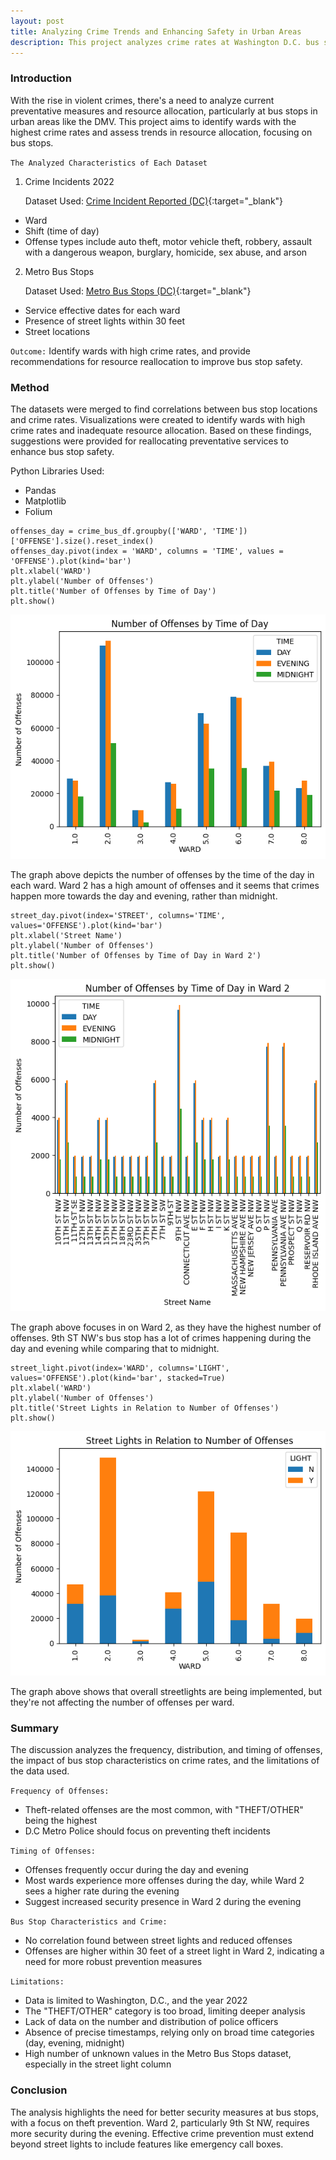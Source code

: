 ```yaml
---
layout: post
title: Analyzing Crime Trends and Enhancing Safety in Urban Areas
description: This project analyzes crime rates at Washington D.C. bus stops to enhance rider safety
---
```


### Introduction ###

With the rise in violent crimes, there's a need to analyze current preventative measures and resource allocation, particularly at bus stops in urban areas like the DMV. This project aims to identify wards with the highest crime rates and assess trends in resource allocation, focusing on bus stops.

`The Analyzed Characteristics of Each Dataset`
1. Crime Incidents 2022

      Dataset Used: [Crime Incident Reported (DC)](https://opendata.dc.gov/datasets/DCGIS::crime-incidents-in-2022/about){:target="_blank"}

* Ward
* Shift (time of day)
* Offense types include auto theft, motor vehicle theft, robbery, assault with a dangerous weapon, burglary, homicide, sex abuse, and arson

2. Metro Bus Stops
   
      Dataset Used: [Metro Bus Stops (DC)](https://opendata.dc.gov/datasets/DCGIS::metro-bus-stops/explore){:target="_blank"}
   
* Service effective dates for each ward
* Presence of street lights within 30 feet
* Street locations

`Outcome:` Identify wards with high crime rates, and provide recommendations for resource reallocation to improve bus stop safety.

### Method ###

The datasets were merged to find correlations between bus stop locations and crime rates. Visualizations were created to identify wards with high crime rates and inadequate resource allocation. Based on these findings, suggestions were provided for reallocating preventative services to enhance bus stop safety.

Python Libraries Used:
* Pandas
* Matplotlib
* Folium


~~~
offenses_day = crime_bus_df.groupby(['WARD', 'TIME'])['OFFENSE'].size().reset_index()
offenses_day.pivot(index = 'WARD', columns = 'TIME', values = 'OFFENSE').plot(kind='bar')
plt.xlabel('WARD')
plt.ylabel('Number of Offenses')
plt.title('Number of Offenses by Time of Day')
plt.show()
~~~
![Chart_1](https://github.com/jchan125/gradfolio/blob/master/assets/images/Image1_CrimeIncident.png?raw=true)

The graph above depicts the number of offenses by the time of the day in each ward. Ward 2 has a high amount of offenses and it seems that crimes happen more towards the day and evening, rather than midnight.

~~~
street_day.pivot(index='STREET', columns='TIME', values='OFFENSE').plot(kind='bar')
plt.xlabel('Street Name')
plt.ylabel('Number of Offenses')
plt.title('Number of Offenses by Time of Day in Ward 2')
plt.show()
~~~
![Chart_2](https://github.com/jchan125/gradfolio/blob/master/assets/images/Image2_CrimeIncident.png?raw=true)

The graph above focuses in on Ward 2, as they have the highest number of offenses. 9th ST NW's bus stop has a lot of crimes happening during the day and evening while comparing that to midnight.

~~~
street_light.pivot(index='WARD', columns='LIGHT', values='OFFENSE').plot(kind='bar', stacked=True)
plt.xlabel('WARD')
plt.ylabel('Number of Offenses')
plt.title('Street Lights in Relation to Number of Offenses')
plt.show()
~~~
![Chart_3](https://github.com/jchan125/gradfolio/blob/master/assets/images/Image3_CrimeIncident.png?raw=true)

The graph above shows that overall streetlights are being implemented, but they're not affecting the number of offenses per ward.

### Summary ###

The discussion analyzes the frequency, distribution, and timing of offenses, the impact of bus stop characteristics on crime rates, and the limitations of the data used.

`Frequency of Offenses:`

* Theft-related offenses are the most common, with "THEFT/OTHER" being the highest
* D.C Metro Police should focus on preventing theft incidents

`Timing of Offenses:`
* Offenses frequently occur during the day and evening
* Most wards experience more offenses during the day, while Ward 2 sees a higher rate during the evening
* Suggest increased security presence in Ward 2 during the evening

`Bus Stop Characteristics and Crime:`
* No correlation found between street lights and reduced offenses
* Offenses are higher within 30 feet of a street light in Ward 2, indicating a need for more robust prevention measures

`Limitations:`
* Data is limited to Washington, D.C., and the year 2022
* The "THEFT/OTHER" category is too broad, limiting deeper analysis
* Lack of data on the number and distribution of police officers
* Absence of precise timestamps, relying only on broad time categories (day, evening, midnight)
* High number of unknown values in the Metro Bus Stops dataset, especially in the street light column

### Conclusion ###

The analysis highlights the need for better security measures at bus stops, with a focus on theft prevention. Ward 2, particularly 9th St NW, requires more security during the evening. Effective crime prevention must extend beyond street lights to include features like emergency call boxes.

